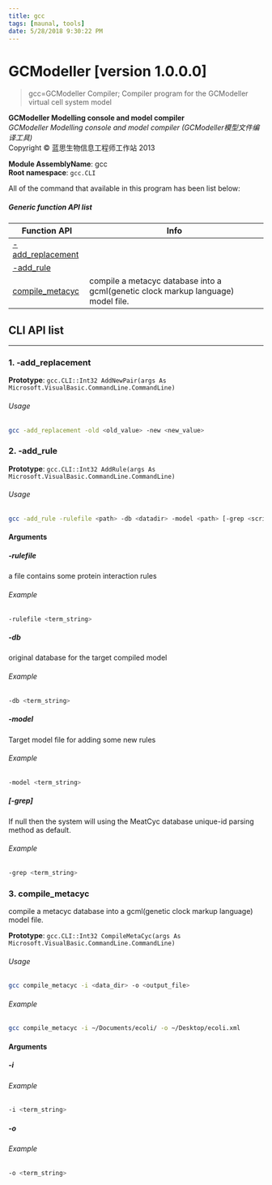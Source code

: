 ```yaml
---
title: gcc
tags: [maunal, tools]
date: 5/28/2018 9:30:22 PM
---
```

# GCModeller [version 1.0.0.0]
> gcc=GCModeller Compiler; Compiler program for the GCModeller virtual cell system model

<!--more-->

**GCModeller Modelling console and model compiler**<br/>
_GCModeller Modelling console and model compiler (GCModeller模型文件编译工具)_<br/>
Copyright © 蓝思生物信息工程师工作站 2013

**Module AssemblyName**: gcc<br/>
**Root namespace**: ``gcc.CLI``<br/>


All of the command that available in this program has been list below:

##### Generic function API list
|Function API|Info|
|------------|----|
|[-add_replacement](#-add_replacement)||
|[-add_rule](#-add_rule)||
|[compile_metacyc](#compile_metacyc)|compile a metacyc database into a gcml(genetic clock markup language) model file.|

## CLI API list
--------------------------
<h3 id="-add_replacement"> 1. -add_replacement</h3>



**Prototype**: ``gcc.CLI::Int32 AddNewPair(args As Microsoft.VisualBasic.CommandLine.CommandLine)``

###### Usage

```bash
gcc -add_replacement -old <old_value> -new <new_value>
```
<h3 id="-add_rule"> 2. -add_rule</h3>



**Prototype**: ``gcc.CLI::Int32 AddRule(args As Microsoft.VisualBasic.CommandLine.CommandLine)``

###### Usage

```bash
gcc -add_rule -rulefile <path> -db <datadir> -model <path> [-grep <scriptText>]
```


#### Arguments
##### -rulefile
a file contains some protein interaction rules

###### Example
```bash
-rulefile <term_string>
```
##### -db
original database for the target compiled model

###### Example
```bash
-db <term_string>
```
##### -model
Target model file for adding some new rules

###### Example
```bash
-model <term_string>
```
##### [-grep]
If null then the system will using the MeatCyc database unique-id parsing method as default.

###### Example
```bash
-grep <term_string>
```
<h3 id="compile_metacyc"> 3. compile_metacyc</h3>

compile a metacyc database into a gcml(genetic clock markup language) model file.

**Prototype**: ``gcc.CLI::Int32 CompileMetaCyc(args As Microsoft.VisualBasic.CommandLine.CommandLine)``

###### Usage

```bash
gcc compile_metacyc -i <data_dir> -o <output_file>
```
###### Example
```bash
gcc compile_metacyc -i ~/Documents/ecoli/ -o ~/Desktop/ecoli.xml
```


#### Arguments
##### -i


###### Example
```bash
-i <term_string>
```
##### -o


###### Example
```bash
-o <term_string>
```
